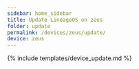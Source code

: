 ```yaml
---
sidebar: home_sidebar
title: Update LineageOS on zeus
folder: update
permalink: /devices/zeus/update/
device: zeus
---
```

{% include templates/device_update.md %}
